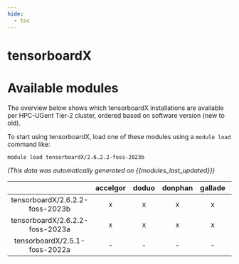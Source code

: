 ```yaml
---
hide:
  - toc
---
```


tensorboardX
============

# Available modules


The overview below shows which tensorboardX installations are available per HPC-UGent Tier-2 cluster, ordered based on software version (new to old).

To start using tensorboardX, load one of these modules using a `module load` command like:

```shell
module load tensorboardX/2.6.2.2-foss-2023b
```

*(This data was automatically generated on {{modules_last_updated}})*

| |accelgor|doduo|donphan|gallade|joltik|litleo|shinx|
| :---: | :---: | :---: | :---: | :---: | :---: | :---: | :---: |
|tensorboardX/2.6.2.2-foss-2023b|x|x|x|x|x|x|x|
|tensorboardX/2.6.2.2-foss-2023a|x|x|x|x|x|x|x|
|tensorboardX/2.5.1-foss-2022a|-|-|-|-|-|x|x|
